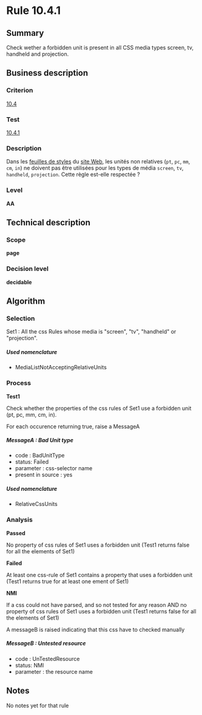 # Rule 10.4.1
## Summary

Check wether a forbidden unit is present in all CSS media types screen,
tv, handheld and projection.

## Business description

### Criterion

[10.4](http://references.modernisation.gouv.fr/sites/default/files/RGAA3_RC2-1/referentiel_technique.htm#crit-10-4)

### Test

[10.4.1](http://references.modernisation.gouv.fr/sites/default/files/RGAA3_RC2-1/referentiel_technique.htm#test-10-4-1)

### Description

Dans les <a href="http://references.modernisation.gouv.fr/sites/default/files/RGAA3_RC2-1/glossaire.htm#mFeuilleStyle">feuilles de styles</a> du <a href="http://references.modernisation.gouv.fr/sites/default/files/RGAA3_RC2-1/glossaire.htm#mSiteWeb">site Web</a>, les unit&eacute;s non relatives (`pt`, `pc`, `mm`, `cm`, `in`) ne doivent pas &ecirc;tre utilis&eacute;es pour les types de m&eacute;dia `screen`, `tv`, `handheld`, `projection`. Cette r&egrave;gle est-elle respect&eacute;e ?

### Level

**AA**

## Technical description

### Scope

**page**

### Decision level

**decidable**

## Algorithm

### Selection

Set1 : All the css Rules whose media is "screen", "tv", "handheld" or
"projection".

##### Used nomenclature

-   MediaListNotAcceptingRelativeUnits

### Process

**Test1**

Check whether the properties of the css rules of Set1 use a forbidden
unit (pt, pc, mm, cm, in).

For each occurence returning true, raise a MessageA

##### MessageA : Bad Unit type

-   code : BadUnitType
-   status: Failed
-   parameter : css-selector name
-   present in source : yes

##### Used nomenclature

-   RelativeCssUnits

### Analysis

**Passed**

No property of css rules of Set1 uses a forbidden unit (Test1 returns
false for all the elements of Set1)

**Failed**

At least one css-rule of Set1 contains a property that uses a forbidden
unit (Test1 returns true for at least one ement of Set1)

**NMI**

If a css could not have parsed, and so not tested for any reason AND no
property of css rules of Set1 uses a forbidden unit (Test1 returns false
for all the elements of Set1)

A messageB is raised indicating that this css have to checked manually

##### MessageB : Untested resource

-   code : UnTestedResource
-   status: NMI
-   parameter : the resource name

## Notes

No notes yet for that rule
